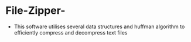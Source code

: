 # File-Zipper-

- This software utilises several data structures and huffman algorithm to efficiently compress and decompress text files

